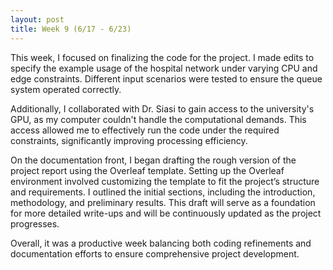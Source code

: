 ```yaml
---
layout: post
title: Week 9 (6/17 - 6/23)
---
```


This week, I focused on finalizing the code for the project. I made edits to specify the example usage of the hospital network under varying CPU and edge constraints. Different input scenarios were tested to ensure the queue system operated correctly.

Additionally, I collaborated with Dr. Siasi to gain access to the university's GPU, as my computer couldn't handle the computational demands. This access allowed me to effectively run the code under the required constraints, significantly improving processing efficiency.

On the documentation front, I began drafting the rough version of the project report using the Overleaf template. Setting up the Overleaf environment involved customizing the template to fit the project’s structure and requirements. I outlined the initial sections, including the introduction, methodology, and preliminary results. This draft will serve as a foundation for more detailed write-ups and will be continuously updated as the project progresses.

Overall, it was a productive week balancing both coding refinements and documentation efforts to ensure comprehensive project development.

